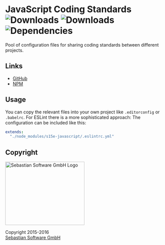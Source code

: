 # JavaScript Coding Standards<br/>![Downloads][npm-version-img] ![Downloads][npm-downloads-img] ![Dependencies][deps-img]

[deps-img]: https://david-dm.org/sebastian-software/s15e-javascript.svg
[npm-downloads-img]: https://img.shields.io/npm/dm/s15e-javascript.svg
[npm-version-img]: https://img.shields.io/npm/v/s15e-javascript.svg

Pool of configuration files for sharing coding standards between different projects.

## Links

- [GitHub](https://github.com/sebastian-software/s15e-javascript)
- [NPM](https://www.npmjs.com/package/s15e-javascript)


## Usage

You can copy the relevant files into your own project like `.editorconfig` or `.babelrc`. For ESLint there is a more sophisticated approach: The configuration can be included like this:

```yaml
extends:
  "./node_modules/s15e-javascript/.eslintrc.yml"
```


## Copyright

<img src="https://raw.githubusercontent.com/sebastian-software/s15e-javascript/master/assets/sebastiansoftware.png" alt="Sebastian Software GmbH Logo" width="250" height="200"/>

Copyright 2015-2016<br/>[Sebastian Software GmbH](http://www.sebastian-software.de)
